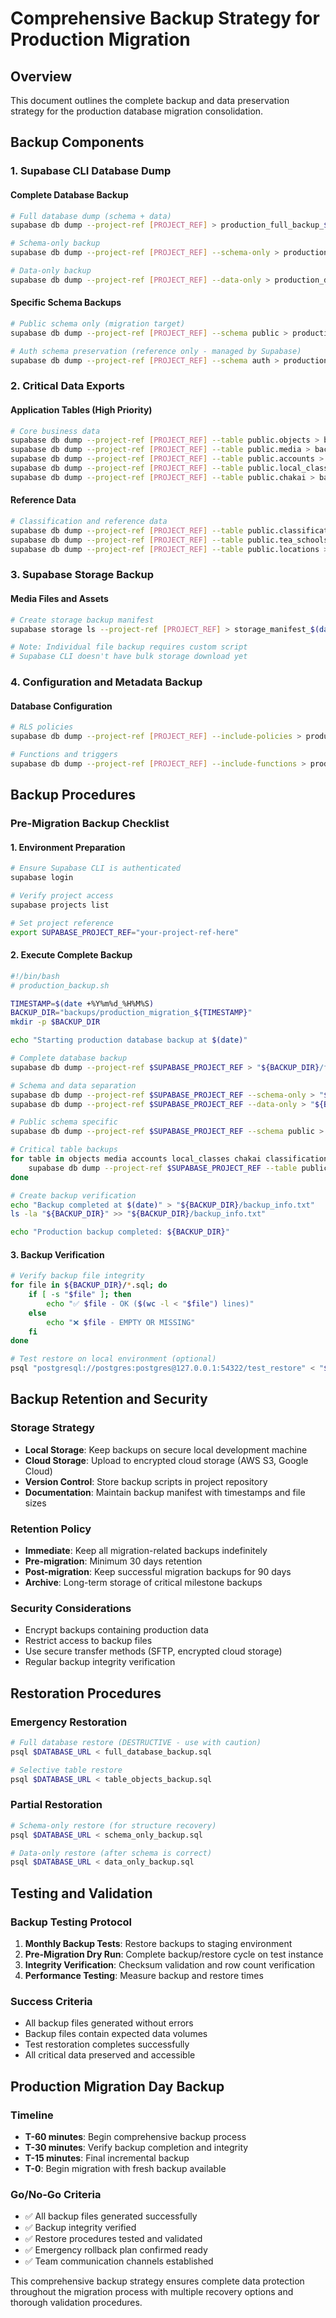 # Comprehensive Backup Strategy for Production Migration

## Overview

This document outlines the complete backup and data preservation strategy for the production database migration consolidation.

## Backup Components

### 1. Supabase CLI Database Dump

#### Complete Database Backup
```bash
# Full database dump (schema + data)
supabase db dump --project-ref [PROJECT_REF] > production_full_backup_$(date +%Y%m%d_%H%M%S).sql

# Schema-only backup
supabase db dump --project-ref [PROJECT_REF] --schema-only > production_schema_backup_$(date +%Y%m%d_%H%M%S).sql

# Data-only backup
supabase db dump --project-ref [PROJECT_REF] --data-only > production_data_backup_$(date +%Y%m%d_%H%M%S).sql
```

#### Specific Schema Backups
```bash
# Public schema only (migration target)
supabase db dump --project-ref [PROJECT_REF] --schema public > production_public_schema_$(date +%Y%m%d_%H%M%S).sql

# Auth schema preservation (reference only - managed by Supabase)
supabase db dump --project-ref [PROJECT_REF] --schema auth > production_auth_reference_$(date +%Y%m%d_%H%M%S).sql
```

### 2. Critical Data Exports

#### Application Tables (High Priority)
```bash
# Core business data
supabase db dump --project-ref [PROJECT_REF] --table public.objects > backup_objects_$(date +%Y%m%d_%H%M%S).sql
supabase db dump --project-ref [PROJECT_REF] --table public.media > backup_media_$(date +%Y%m%d_%H%M%S).sql
supabase db dump --project-ref [PROJECT_REF] --table public.accounts > backup_accounts_$(date +%Y%m%d_%H%M%S).sql
supabase db dump --project-ref [PROJECT_REF] --table public.local_classes > backup_local_classes_$(date +%Y%m%d_%H%M%S).sql
supabase db dump --project-ref [PROJECT_REF] --table public.chakai > backup_chakai_$(date +%Y%m%d_%H%M%S).sql
```

#### Reference Data
```bash
# Classification and reference data
supabase db dump --project-ref [PROJECT_REF] --table public.classifications > backup_classifications_$(date +%Y%m%d_%H%M%S).sql
supabase db dump --project-ref [PROJECT_REF] --table public.tea_schools > backup_tea_schools_$(date +%Y%m%d_%H%M%S).sql
supabase db dump --project-ref [PROJECT_REF] --table public.locations > backup_locations_$(date +%Y%m%d_%H%M%S).sql
```

### 3. Supabase Storage Backup

#### Media Files and Assets
```bash
# Create storage backup manifest
supabase storage ls --project-ref [PROJECT_REF] > storage_manifest_$(date +%Y%m%d_%H%M%S).txt

# Note: Individual file backup requires custom script
# Supabase CLI doesn't have bulk storage download yet
```

### 4. Configuration and Metadata Backup

#### Database Configuration
```bash
# RLS policies
supabase db dump --project-ref [PROJECT_REF] --include-policies > production_policies_backup_$(date +%Y%m%d_%H%M%S).sql

# Functions and triggers
supabase db dump --project-ref [PROJECT_REF] --include-functions > production_functions_backup_$(date +%Y%m%d_%H%M%S).sql
```

## Backup Procedures

### Pre-Migration Backup Checklist

#### 1. Environment Preparation
```bash
# Ensure Supabase CLI is authenticated
supabase login

# Verify project access
supabase projects list

# Set project reference
export SUPABASE_PROJECT_REF="your-project-ref-here"
```

#### 2. Execute Complete Backup
```bash
#!/bin/bash
# production_backup.sh

TIMESTAMP=$(date +%Y%m%d_%H%M%S)
BACKUP_DIR="backups/production_migration_${TIMESTAMP}"
mkdir -p $BACKUP_DIR

echo "Starting production database backup at $(date)"

# Complete database backup
supabase db dump --project-ref $SUPABASE_PROJECT_REF > "${BACKUP_DIR}/full_database_backup.sql"

# Schema and data separation
supabase db dump --project-ref $SUPABASE_PROJECT_REF --schema-only > "${BACKUP_DIR}/schema_only_backup.sql"
supabase db dump --project-ref $SUPABASE_PROJECT_REF --data-only > "${BACKUP_DIR}/data_only_backup.sql"

# Public schema specific
supabase db dump --project-ref $SUPABASE_PROJECT_REF --schema public > "${BACKUP_DIR}/public_schema_backup.sql"

# Critical table backups
for table in objects media accounts local_classes chakai classifications tea_schools locations; do
    supabase db dump --project-ref $SUPABASE_PROJECT_REF --table public.$table > "${BACKUP_DIR}/table_${table}_backup.sql"
done

# Create backup verification
echo "Backup completed at $(date)" > "${BACKUP_DIR}/backup_info.txt"
ls -la "${BACKUP_DIR}" >> "${BACKUP_DIR}/backup_info.txt"

echo "Production backup completed: ${BACKUP_DIR}"
```

#### 3. Backup Verification
```bash
# Verify backup file integrity
for file in ${BACKUP_DIR}/*.sql; do
    if [ -s "$file" ]; then
        echo "✅ $file - OK ($(wc -l < "$file") lines)"
    else
        echo "❌ $file - EMPTY OR MISSING"
    fi
done

# Test restore on local environment (optional)
psql "postgresql://postgres:postgres@127.0.0.1:54322/test_restore" < "${BACKUP_DIR}/full_database_backup.sql"
```

## Backup Retention and Security

### Storage Strategy
- **Local Storage**: Keep backups on secure local development machine
- **Cloud Storage**: Upload to encrypted cloud storage (AWS S3, Google Cloud)
- **Version Control**: Store backup scripts in project repository
- **Documentation**: Maintain backup manifest with timestamps and file sizes

### Retention Policy
- **Immediate**: Keep all migration-related backups indefinitely
- **Pre-migration**: Minimum 30 days retention
- **Post-migration**: Keep successful migration backups for 90 days
- **Archive**: Long-term storage of critical milestone backups

### Security Considerations
- Encrypt backups containing production data
- Restrict access to backup files
- Use secure transfer methods (SFTP, encrypted cloud storage)
- Regular backup integrity verification

## Restoration Procedures

### Emergency Restoration
```bash
# Full database restore (DESTRUCTIVE - use with caution)
psql $DATABASE_URL < full_database_backup.sql

# Selective table restore
psql $DATABASE_URL < table_objects_backup.sql
```

### Partial Restoration
```bash
# Schema-only restore (for structure recovery)
psql $DATABASE_URL < schema_only_backup.sql

# Data-only restore (after schema is correct)
psql $DATABASE_URL < data_only_backup.sql
```

## Testing and Validation

### Backup Testing Protocol
1. **Monthly Backup Tests**: Restore backups to staging environment
2. **Pre-Migration Dry Run**: Complete backup/restore cycle on test instance
3. **Integrity Verification**: Checksum validation and row count verification
4. **Performance Testing**: Measure backup and restore times

### Success Criteria
- All backup files generated without errors
- Backup files contain expected data volumes
- Test restoration completes successfully
- All critical data preserved and accessible

## Production Migration Day Backup

### Timeline
- **T-60 minutes**: Begin comprehensive backup process
- **T-30 minutes**: Verify backup completion and integrity
- **T-15 minutes**: Final incremental backup
- **T-0**: Begin migration with fresh backup available

### Go/No-Go Criteria
- ✅ All backup files generated successfully
- ✅ Backup integrity verified
- ✅ Restore procedures tested and validated
- ✅ Emergency rollback plan confirmed ready
- ✅ Team communication channels established

This comprehensive backup strategy ensures complete data protection throughout the migration process with multiple recovery options and thorough validation procedures.